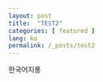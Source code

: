 ```yaml
---
layout: post
title:  "TEST2"
categories: [ featured ]
lang: ko
permalink: /_posts/test2
---
```


한국어지롱